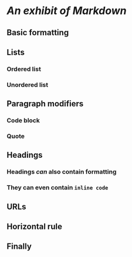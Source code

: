 ﻿# _**An exhibit of Markdown**_
## Basic formatting
## Lists
### Ordered list
### Unordered list
## Paragraph modifiers
### Code block
### Quote
## Headings
### Headings *can* also contain **formatting**
### They can even contain `inline code`
## URLs
## Horizontal rule
## Finally